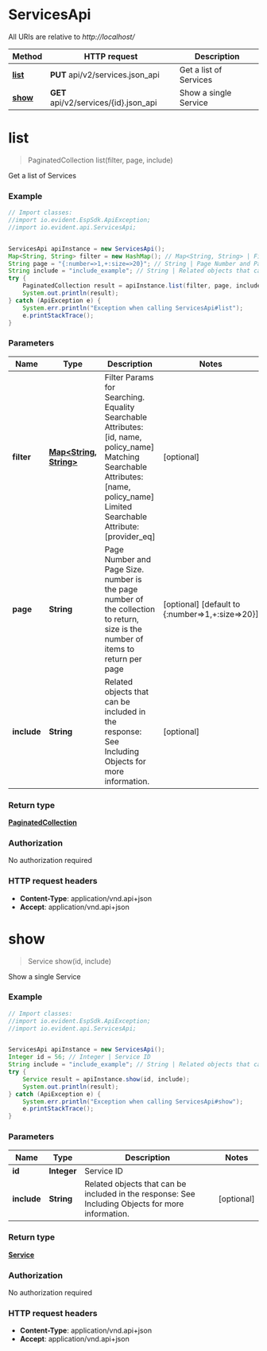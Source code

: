 # ServicesApi

All URIs are relative to *http://localhost/*

Method | HTTP request | Description
------------- | ------------- | -------------
[**list**](ServicesApi.md#list) | **PUT** api/v2/services.json_api | Get a list of Services
[**show**](ServicesApi.md#show) | **GET** api/v2/services/{id}.json_api | Show a single Service


<a name="list"></a>
# **list**
> PaginatedCollection list(filter, page, include)

Get a list of Services



### Example
```java
// Import classes:
//import io.evident.EspSdk.ApiException;
//import io.evident.api.ServicesApi;


ServicesApi apiInstance = new ServicesApi();
Map<String, String> filter = new HashMap(); // Map<String, String> | Filter Params for Searching.  Equality Searchable Attributes: [id, name, policy_name] Matching Searchable Attributes: [name, policy_name] Limited Searchable Attribute: [provider_eq]  
String page = "{:number=>1,+:size=>20}"; // String | Page Number and Page Size.  number is the page number of the collection to return, size is the number of items to return per page
String include = "include_example"; // String | Related objects that can be included in the response:   See Including Objects for more information.
try {
    PaginatedCollection result = apiInstance.list(filter, page, include);
    System.out.println(result);
} catch (ApiException e) {
    System.err.println("Exception when calling ServicesApi#list");
    e.printStackTrace();
}
```

### Parameters

Name | Type | Description  | Notes
------------- | ------------- | ------------- | -------------
 **filter** | [**Map&lt;String, String&gt;**](String.md)| Filter Params for Searching.  Equality Searchable Attributes: [id, name, policy_name] Matching Searchable Attributes: [name, policy_name] Limited Searchable Attribute: [provider_eq]   | [optional]
 **page** | **String**| Page Number and Page Size.  number is the page number of the collection to return, size is the number of items to return per page | [optional] [default to {:number&#x3D;&gt;1,+:size&#x3D;&gt;20}]
 **include** | **String**| Related objects that can be included in the response:   See Including Objects for more information. | [optional]

### Return type

[**PaginatedCollection**](PaginatedCollection.md)

### Authorization

No authorization required

### HTTP request headers

 - **Content-Type**: application/vnd.api+json
 - **Accept**: application/vnd.api+json

<a name="show"></a>
# **show**
> Service show(id, include)

Show a single Service



### Example
```java
// Import classes:
//import io.evident.EspSdk.ApiException;
//import io.evident.api.ServicesApi;


ServicesApi apiInstance = new ServicesApi();
Integer id = 56; // Integer | Service ID
String include = "include_example"; // String | Related objects that can be included in the response:   See Including Objects for more information.
try {
    Service result = apiInstance.show(id, include);
    System.out.println(result);
} catch (ApiException e) {
    System.err.println("Exception when calling ServicesApi#show");
    e.printStackTrace();
}
```

### Parameters

Name | Type | Description  | Notes
------------- | ------------- | ------------- | -------------
 **id** | **Integer**| Service ID |
 **include** | **String**| Related objects that can be included in the response:   See Including Objects for more information. | [optional]

### Return type

[**Service**](Service.md)

### Authorization

No authorization required

### HTTP request headers

 - **Content-Type**: application/vnd.api+json
 - **Accept**: application/vnd.api+json


